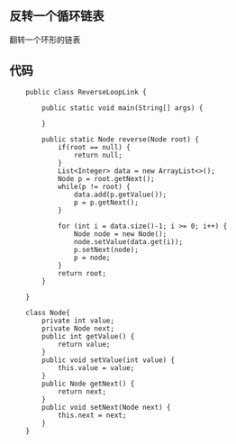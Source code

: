 ## 反转一个循环链表 ##
翻转一个环形的链表
## 代码 ##
		public class ReverseLoopLink {
			
			public static void main(String[] args) {
				
			}
			
			public static Node reverse(Node root) {
				if(root == null) {
					return null;
				}
				List<Integer> data = new ArrayList<>();
				Node p = root.getNext();
				while(p != root) {
					data.add(p.getValue());
					p = p.getNext();
				}
				
				for (int i = data.size()-1; i >= 0; i++) {
					Node node = new Node();
					node.setValue(data.get(i));
					p.setNext(node);
					p = node;
				}
				return root;
			}
		
		}
		
		class Node{
			private int value;
			private Node next;
			public int getValue() {
				return value;
			}
			public void setValue(int value) {
				this.value = value;
			}
			public Node getNext() {
				return next;
			}
			public void setNext(Node next) {
				this.next = next;
			}
		}